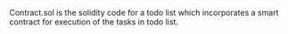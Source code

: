 Contract.sol is the solidity code for a todo list which incorporates a smart contract for execution of the tasks in todo list.